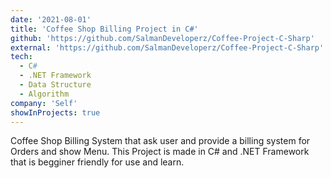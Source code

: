 ```yaml
---
date: '2021-08-01'
title: 'Coffee Shop Billing Project in C#'
github: 'https://github.com/SalmanDeveloperz/Coffee-Project-C-Sharp'
external: 'https://github.com/SalmanDeveloperz/Coffee-Project-C-Sharp'
tech:
  - C#
  - .NET Framework
  - Data Structure
  - Algorithm
company: 'Self'
showInProjects: true
---
```


Coffee Shop Billing System that ask user and provide a billing system for Orders and show Menu. This Project is made in C# and .NET Framework that is begginer friendly for use and learn.
